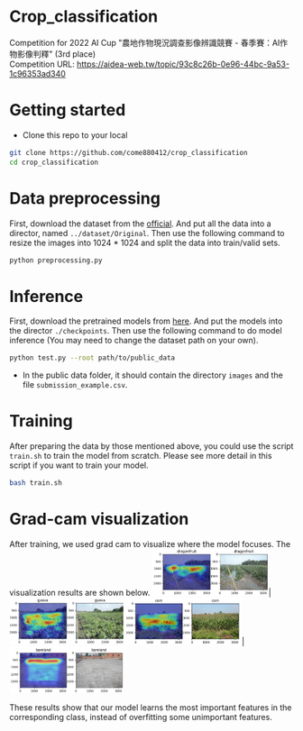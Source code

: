 # Crop_classification
Competition for 2022 AI Cup "農地作物現況調查影像辨識競賽 - 春季賽：AI作物影像判釋" (3rd place) \
Competition URL: https://aidea-web.tw/topic/93c8c26b-0e96-44bc-9a53-1c96353ad340

# Getting started
- Clone this repo to your local
``` bash
git clone https://github.com/come880412/crop_classification
cd crop_classification
```

# Data preprocessing
First, download the dataset from the [official](https://aidea-web.tw/topic/93c8c26b-0e96-44bc-9a53-1c96353ad340). And put all the data into a director, named `../dataset/Original`. Then use the following command to resize the images into 1024 * 1024 and split the data into train/valid sets. 
``` bash
python preprocessing.py
```

# Inference
First, download the pretrained models from [here](https://drive.google.com/drive/folders/1pV7l9Gf5WBrCAbtnW9h5WB_HKJ17jr3c?usp=sharing). And put the models into the director `./checkpoints`. Then use the following command to do model inference (You may need to change the dataset path on your own).
``` bash
python test.py --root path/to/public_data
```
- In the public data folder, it should contain the directory `images` and the file `submission_example.csv`.

# Training
After preparing the data by those mentioned above, you could use the script `train.sh` to train the model from scratch. Please see more detail in this script if you want to train your model.
``` bash
bash train.sh
```

# Grad-cam visualization
After training, we used grad cam to visualize where the model focuses. The visualization results are shown below.
<img src="https://github.com/come880412/crop_classification/blob/main/images/20171129-1-0165.jpg" width=41% height=41%>|<img src="https://github.com/come880412/crop_classification/blob/main/images/20180626-3-0028.jpg" width=40% height=40%>
<img src="https://github.com/come880412/crop_classification/blob/main/images/160118-3-0086.jpg" width=41% height=41%>|<img src="https://github.com/come880412/crop_classification/blob/main/images/20170205-1-0021.jpg" width=40% height=40%>

These results show that our model learns the most important features in the corresponding class, instead of overfitting some unimportant features.
